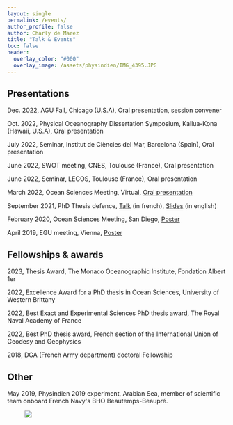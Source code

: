 ```yaml
---
layout: single 
permalink: /events/
author_profile: false
author: Charly de Marez
title: "Talk & Events"
toc: false
header:
  overlay_color: "#000"
  overlay_image: /assets/physindien/IMG_4395.JPG
---
```

## Presentations 

<p> Dec. 2022, AGU Fall, Chicago (U.S.A), Oral presentation, session convener </p> 
  
<p> Oct. 2022, Physical Oceanography Dissertation Symposium, Kailua-Kona (Hawaii, U.S.A), Oral presentation </p> 

<p> July 2022, Seminar, Institut de Ciències del Mar, Barcelona (Spain), Oral presentation</p>

<p> June 2022, SWOT meeting, CNES, Toulouse (France), Oral presentation</p>

<p> June 2022, Seminar, LEGOS, Toulouse (France), Oral presentation</p>

<p> March 2022, Ocean Sciences Meeting, Virtual, <a href="https://youtu.be/DLXDXgitxIs">Oral presentation</a></p>

<p>  September 2021, PhD Thesis defence, <a href="https://youtu.be/po4KssS-vCA.">Talk</a> (in french), <a href="/assets/SOUTENANCE_V2_compressed_no_anim.pdf">Slides</a> (in english)</p> 

<p> February 2020, Ocean Sciences Meeting, San Diego, <a href="/assets/OS2020.pdf">Poster</a></p>
<p> April 2019, EGU meeting, Vienna, <a href="/assets/EGU2019.pdf">Poster</a></p>

## Fellowships & awards 

<p> 2023, Thesis Award, The Monaco Oceanographic Institute, Fondation Albert 1er </p> 

<p> 2022, Excellence Award for a PhD thesis in Ocean Sciences, University of Western Brittany</p> 
  
<p>2022, Best Exact and Experimental Sciences PhD thesis award, The Royal Naval Academy of France</p> 
  
<p>2022, Best PhD thesis award, French section of the International Union of Geodesy and Geophysics</p> 
  
<p>2018, DGA (French Army department) doctoral Fellowship</p> 


## Other 

<p> May 2019, Physindien 2019 experiment, Arabian Sea, member of scientific team onboard French Navy's BHO Beautemps-Beaupré.

<figure> <img src="/assets/physindien/P1100111.JPG">
<figcaption> </figcaption> </figure>

